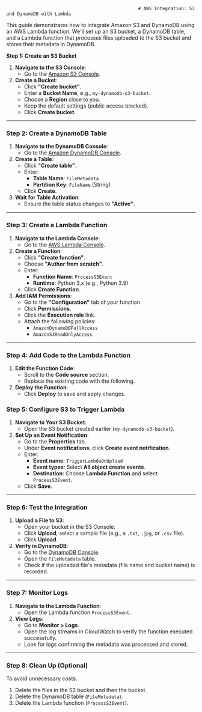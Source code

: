                                                      # AWS Integration: S3 and DynamoDB with Lambda

This guide demonstrates how to integrate Amazon S3 and DynamoDB using an AWS Lambda function. We'll set up an S3 bucket, a DynamoDB table, and a Lambda function that processes files uploaded to the S3 bucket and stores their metadata in DynamoDB.


**Step 1: Create an S3 Bucket**

1. **Navigate to the S3 Console**:
    - Go to the [Amazon S3 Console](https://console.aws.amazon.com/s3).
2. **Create a Bucket**:
    - Click **"Create bucket"**.
    - Enter a **Bucket Name**, e.g., `my-dynamodb-s3-bucket`.
    - Choose a **Region** close to you.
    - Keep the default settings (public access blocked).
    - Click **Create bucket**.

---

### **Step 2: Create a DynamoDB Table**

1. **Navigate to the DynamoDB Console**:
    - Go to the [Amazon DynamoDB Console](https://console.aws.amazon.com/dynamodb).
2. **Create a Table**:
    - Click **"Create table"**.
    - Enter:
        - **Table Name**: `FileMetadata`
        - **Partition Key**: `FileName` (String)
    - Click **Create**.
3. **Wait for Table Activation**:
    - Ensure the table status changes to **"Active"**.

---

### **Step 3: Create a Lambda Function**

1. **Navigate to the Lambda Console**:
    - Go to the [AWS Lambda Console](https://console.aws.amazon.com/lambda).
2. **Create a Function**:
    - Click **"Create function"**.
    - Choose **"Author from scratch"**.
    - Enter:
        - **Function Name**: `ProcessS3Event`
        - **Runtime**: Python 3.x (e.g., Python 3.9)
    - Click **Create Function**.
3. **Add IAM Permissions**:
    - Go to the **"Configuration"** tab of your function.
    - Click **Permissions**.
    - Click the **Execution role** link.
    - Attach the following policies:
        - `AmazonDynamoDBFullAccess`
        - `AmazonS3ReadOnlyAccess`

---

### **Step 4: Add Code to the Lambda Function**

1. **Edit the Function Code**:
    - Scroll to the **Code source** section.
    - Replace the existing code with the following.
2. **Deploy the Function**:
    - Click **Deploy** to save and apply changes.
### **Step 5: Configure S3 to Trigger Lambda**

1. **Navigate to Your S3 Bucket**:
    - Open the S3 bucket created earlier (`my-dynamodb-s3-bucket`).
2. **Set Up an Event Notification**:
    - Go to the **Properties** tab.
    - Under **Event notifications**, click **Create event notification**.
    - Enter:
        - **Event name**: `TriggerLambdaOnUpload`
        - **Event types**: Select **All object create events**.
        - **Destination**: Choose **Lambda Function** and select `ProcessS3Event`.
    - Click **Save**.

---

### **Step 6: Test the Integration**

1. **Upload a File to S3**:
    - Open your bucket in the S3 Console.
    - Click **Upload**, select a sample file (e.g., a `.txt`, `.jpg`, or `.csv` file).
    - Click **Upload**.
2. **Verify in DynamoDB**:
    - Go to the [DynamoDB Console](https://console.aws.amazon.com/dynamodb).
    - Open the `FileMetadata` table.
    - Check if the uploaded file's metadata (file name and bucket name) is recorded.

---

### **Step 7: Monitor Logs**

1. **Navigate to the Lambda Function**:
    - Open the Lambda function `ProcessS3Event`.
2. **View Logs**:
    - Go to **Monitor > Logs**.
    - Open the log streams in CloudWatch to verify the function executed successfully.
    - Look for logs confirming the metadata was processed and stored.
      
    

---

### **Step 8: Clean Up (Optional)**

To avoid unnecessary costs:

1. Delete the files in the S3 bucket and then the bucket.
2. Delete the DynamoDB table (`FileMetadata`).
3. Delete the Lambda function (`ProcessS3Event`).
  
